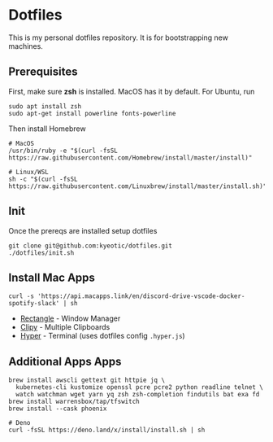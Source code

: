 # Dotfiles

This is my personal dotfiles repository. It is for bootstrapping new machines.

## Prerequisites

First, make sure **zsh** is installed. MacOS has it by default. For Ubuntu, run

```
sudo apt install zsh
sudo apt-get install powerline fonts-powerline
```

Then install Homebrew

```
# MacOS
/usr/bin/ruby -e "$(curl -fsSL https://raw.githubusercontent.com/Homebrew/install/master/install)"

# Linux/WSL
sh -c "$(curl -fsSL https://raw.githubusercontent.com/Linuxbrew/install/master/install.sh)"
```

## Init

Once the prereqs are installed setup dotfiles

```
git clone git@github.com:kyeotic/dotfiles.git
./dotfiles/init.sh
```

## Install Mac Apps

```
curl -s 'https://api.macapps.link/en/discord-drive-vscode-docker-spotify-slack' | sh
```

* [Rectangle](https://rectangleapp.com/) - Window Manager
* [Clipy](https://github.com/Clipy/Clipy) - Multiple Clipboards
* [Hyper](https://hyper.is/) - Terminal (uses dotfiles config `.hyper.js`)

## Additional Apps Apps
```
brew install awscli gettext git httpie jq \
  kubernetes-cli kustomize openssl pcre pcre2 python readline telnet \
  watch watchman wget yarn yq zsh zsh-completion findutils bat exa fd
brew install warrensbox/tap/tfswitch
brew install --cask phoenix

# Deno
curl -fsSL https://deno.land/x/install/install.sh | sh
```

